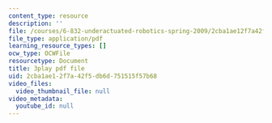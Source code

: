 ```yaml
---
content_type: resource
description: ''
file: /courses/6-832-underactuated-robotics-spring-2009/2cba1ae12f7a42f5db6d751515f57b68_QI09XKVW_8E.pdf
file_type: application/pdf
learning_resource_types: []
ocw_type: OCWFile
resourcetype: Document
title: 3play pdf file
uid: 2cba1ae1-2f7a-42f5-db6d-751515f57b68
video_files:
  video_thumbnail_file: null
video_metadata:
  youtube_id: null
---
```

